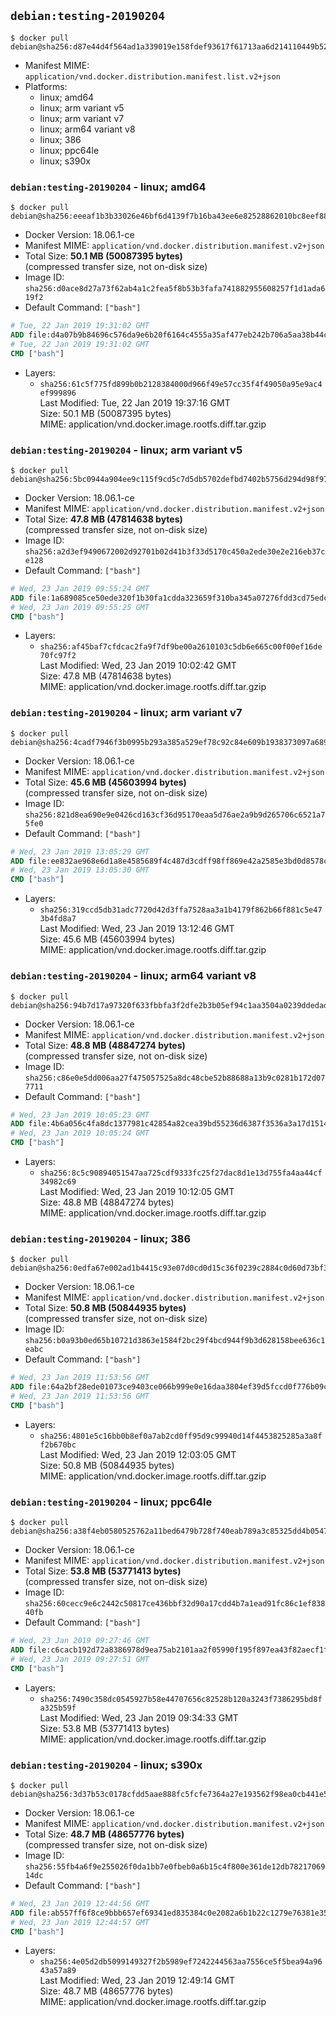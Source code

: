 ## `debian:testing-20190204`

```console
$ docker pull debian@sha256:d87e44d4f564ad1a339019e158fdef93617f61713aa6d214110449b52696b797
```

-	Manifest MIME: `application/vnd.docker.distribution.manifest.list.v2+json`
-	Platforms:
	-	linux; amd64
	-	linux; arm variant v5
	-	linux; arm variant v7
	-	linux; arm64 variant v8
	-	linux; 386
	-	linux; ppc64le
	-	linux; s390x

### `debian:testing-20190204` - linux; amd64

```console
$ docker pull debian@sha256:eeeaf1b3b33026e46bf6d4139f7b16ba43ee6e82528862010bc8eef883255855
```

-	Docker Version: 18.06.1-ce
-	Manifest MIME: `application/vnd.docker.distribution.manifest.v2+json`
-	Total Size: **50.1 MB (50087395 bytes)**  
	(compressed transfer size, not on-disk size)
-	Image ID: `sha256:d0ace8d27a73f62ab4a1c2fea5f8b53b3fafa741882955608257f1d1ada619f2`
-	Default Command: `["bash"]`

```dockerfile
# Tue, 22 Jan 2019 19:31:02 GMT
ADD file:d4a07b9b84696c576da9e6b20f6164c4555a35af477eb242b706a5aa38b44ce9 in / 
# Tue, 22 Jan 2019 19:31:02 GMT
CMD ["bash"]
```

-	Layers:
	-	`sha256:61c5f775fd899b0b2128384000d966f49e57cc35f4f49050a95e9ac4ef999896`  
		Last Modified: Tue, 22 Jan 2019 19:37:16 GMT  
		Size: 50.1 MB (50087395 bytes)  
		MIME: application/vnd.docker.image.rootfs.diff.tar.gzip

### `debian:testing-20190204` - linux; arm variant v5

```console
$ docker pull debian@sha256:5bc0944a904ee9c115f9cd5c7d5db5702defbd7402b5756d294d98f97334b235
```

-	Docker Version: 18.06.1-ce
-	Manifest MIME: `application/vnd.docker.distribution.manifest.v2+json`
-	Total Size: **47.8 MB (47814638 bytes)**  
	(compressed transfer size, not on-disk size)
-	Image ID: `sha256:a2d3ef9490672002d92701b02d41b3f33d5170c450a2ede30e2e216eb37ce128`
-	Default Command: `["bash"]`

```dockerfile
# Wed, 23 Jan 2019 09:55:24 GMT
ADD file:1a689085ce50ede320f1b30fa1cdda323659f310ba345a07276fdd3cd75edc8a in / 
# Wed, 23 Jan 2019 09:55:25 GMT
CMD ["bash"]
```

-	Layers:
	-	`sha256:af45baf7cfdcac2fa9f7df9be00a2610103c5db6e665c00f00ef16de70fc97f2`  
		Last Modified: Wed, 23 Jan 2019 10:02:42 GMT  
		Size: 47.8 MB (47814638 bytes)  
		MIME: application/vnd.docker.image.rootfs.diff.tar.gzip

### `debian:testing-20190204` - linux; arm variant v7

```console
$ docker pull debian@sha256:4cadf7946f3b0995b293a385a529ef78c92c84e609b1938373097a68952f7c99
```

-	Docker Version: 18.06.1-ce
-	Manifest MIME: `application/vnd.docker.distribution.manifest.v2+json`
-	Total Size: **45.6 MB (45603994 bytes)**  
	(compressed transfer size, not on-disk size)
-	Image ID: `sha256:821d8ea690e9e0426cd163cf36d95170eaa5d76ae2a9b9d265706c6521a75fe0`
-	Default Command: `["bash"]`

```dockerfile
# Wed, 23 Jan 2019 13:05:29 GMT
ADD file:ee832ae968e6d1a8e4585689f4c487d3cdff98ff869e42a2585e3bd0d8578cbe in / 
# Wed, 23 Jan 2019 13:05:30 GMT
CMD ["bash"]
```

-	Layers:
	-	`sha256:319ccd5db31adc7720d42d3ffa7528aa3a1b4179f862b66f881c5e473b4fd8a7`  
		Last Modified: Wed, 23 Jan 2019 13:12:46 GMT  
		Size: 45.6 MB (45603994 bytes)  
		MIME: application/vnd.docker.image.rootfs.diff.tar.gzip

### `debian:testing-20190204` - linux; arm64 variant v8

```console
$ docker pull debian@sha256:94b7d17a97320f633fbbfa3f2dfe2b3b05ef94c1aa3504a0239ddedad503a2e0
```

-	Docker Version: 18.06.1-ce
-	Manifest MIME: `application/vnd.docker.distribution.manifest.v2+json`
-	Total Size: **48.8 MB (48847274 bytes)**  
	(compressed transfer size, not on-disk size)
-	Image ID: `sha256:c86e0e5dd006aa27f475057525a8dc48cbe52b88688a13b9c0281b172d077711`
-	Default Command: `["bash"]`

```dockerfile
# Wed, 23 Jan 2019 10:05:23 GMT
ADD file:4b6a056c4fa8dc1377981c42854a82cea39bd55236d6387f3536a3a17d1514a0 in / 
# Wed, 23 Jan 2019 10:05:24 GMT
CMD ["bash"]
```

-	Layers:
	-	`sha256:8c5c90894051547aa725cdf9333fc25f27dac8d1e13d755fa4aa44cf34982c69`  
		Last Modified: Wed, 23 Jan 2019 10:12:05 GMT  
		Size: 48.8 MB (48847274 bytes)  
		MIME: application/vnd.docker.image.rootfs.diff.tar.gzip

### `debian:testing-20190204` - linux; 386

```console
$ docker pull debian@sha256:0edfa67e002ad1b4415c93e07d0cd0d15c36f0239c2884c0d60d73bf310f4b8f
```

-	Docker Version: 18.06.1-ce
-	Manifest MIME: `application/vnd.docker.distribution.manifest.v2+json`
-	Total Size: **50.8 MB (50844935 bytes)**  
	(compressed transfer size, not on-disk size)
-	Image ID: `sha256:b0a93b0ed65b10721d3863e1584f2bc29f4bcd944f9b3d628158bee636c1eabc`
-	Default Command: `["bash"]`

```dockerfile
# Wed, 23 Jan 2019 11:53:56 GMT
ADD file:64a2bf28ede01073ce9403ce066b999e0e16daa3804ef39d5fccd0f776b09ce5 in / 
# Wed, 23 Jan 2019 11:53:56 GMT
CMD ["bash"]
```

-	Layers:
	-	`sha256:4801e5c16bb0b8ef0a7ab2cd0ff95d9c99940d14f4453825285a3a8ff2b670bc`  
		Last Modified: Wed, 23 Jan 2019 12:03:05 GMT  
		Size: 50.8 MB (50844935 bytes)  
		MIME: application/vnd.docker.image.rootfs.diff.tar.gzip

### `debian:testing-20190204` - linux; ppc64le

```console
$ docker pull debian@sha256:a38f4eb0580525762a11bed6479b728f740eab789a3c85325dd4b054707cbd8c
```

-	Docker Version: 18.06.1-ce
-	Manifest MIME: `application/vnd.docker.distribution.manifest.v2+json`
-	Total Size: **53.8 MB (53771413 bytes)**  
	(compressed transfer size, not on-disk size)
-	Image ID: `sha256:60cecc9e6c2442c50817ce436bbf32d90a17cdd4b7a1ead91fc86c1ef83840fb`
-	Default Command: `["bash"]`

```dockerfile
# Wed, 23 Jan 2019 09:27:46 GMT
ADD file:c6cacb192d72a8386978d9ea75ab2101aa2f05990f195f897ea43f82aecf1fb7 in / 
# Wed, 23 Jan 2019 09:27:51 GMT
CMD ["bash"]
```

-	Layers:
	-	`sha256:7490c358dc0545927b58e44707656c82528b120a3243f7386295bd8fa325b59f`  
		Last Modified: Wed, 23 Jan 2019 09:34:33 GMT  
		Size: 53.8 MB (53771413 bytes)  
		MIME: application/vnd.docker.image.rootfs.diff.tar.gzip

### `debian:testing-20190204` - linux; s390x

```console
$ docker pull debian@sha256:3d37b53c0178cfdd5aae888fc5fcfe7364a27e193562f98ea0cb441e50c43bf8
```

-	Docker Version: 18.06.1-ce
-	Manifest MIME: `application/vnd.docker.distribution.manifest.v2+json`
-	Total Size: **48.7 MB (48657776 bytes)**  
	(compressed transfer size, not on-disk size)
-	Image ID: `sha256:55fb4a6f9e255026f0da1bb7e0fbeb0a6b15c4f800e361de12db7821706914dc`
-	Default Command: `["bash"]`

```dockerfile
# Wed, 23 Jan 2019 12:44:56 GMT
ADD file:ab557ff6f8ce9bbb657ef69341ed835384c0e2082a6b1b22c1279e76381e3557 in / 
# Wed, 23 Jan 2019 12:44:57 GMT
CMD ["bash"]
```

-	Layers:
	-	`sha256:4e05d2db5099149327f2b5989ef7242244563aa7556ce5f5bea94a9643a57a89`  
		Last Modified: Wed, 23 Jan 2019 12:49:14 GMT  
		Size: 48.7 MB (48657776 bytes)  
		MIME: application/vnd.docker.image.rootfs.diff.tar.gzip
